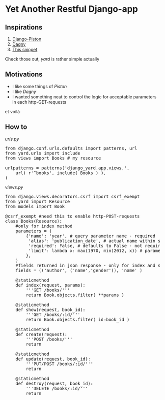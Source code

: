 # Yet Another Restful Django-app


## Inspirations

1. [Django-Piston](https://bitbucket.org/jespern/django-piston/wiki/Home)
2. [Dagny](https://github.com/zacharyvoase/dagny)
3. [This snippet](http://djangosnippets.org/snippets/1071/)

Check those out, *yard* is rather simple actually


## Motivations

- I like some things of *Piston* 
- I like *Dagny*
- I wanted something neat to control the logic for acceptable parameters in each http-GET-requests

et voilá


## How to

*urls.py*
<pre>
from django.conf.urls.defaults import patterns, url
from yard.urls import include
from views import Books # my resource

urlpatterns = patterns('django_yard.app.views.',
    url( r'^books', include( Books ) ),
)
</pre>

*views.py*
<pre>
from django.views.decorators.csrf import csrf_exempt
from yard import Resource
from models import Book

@csrf_exempt #need this to enable http-POST-requests
class Books(Resource):
    #only for index method
    parameters = (
        {'name': 'year', # query parameter name - required
         'alias': 'publication_date', # actual name within server's logic - not required
         'required': False, # defaults to False - not required
         'limit': lambda x: max(1970, min(2012, x)) # parameter's logic - not required
        },
    )
    #fields returned in json response - only for index and show methods 
    fields = (('author', ('name','gender')), 'name' )

    @staticmethod
    def index(request, params):
        '''GET /books/'''
        return Book.objects.filter( **params )

    @staticmethod
    def show(request, book_id):
        '''GET /books/:id/'''
        return Book.objects.filter( id=book_id )

    @staticmethod
    def create(request):
        '''POST /books/'''
        return

    @staticmethod
    def update(request, book_id):
        '''PUT/POST /books/:id/'''
        return

    @staticmethod
    def destroy(request, book_id):
        '''DELETE /books/:id/'''
        return
</pre>
